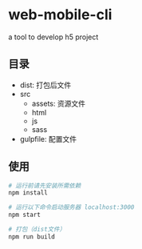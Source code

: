 # web-mobile-cli
a tool to develop h5 project

## 目录
- dist: 打包后文件
- src
  - assets: 资源文件
  - html
  - js
  - sass
- gulpfile: 配置文件

## 使用
``` bash
# 运行前请先安装所需依赖
npm install

# 运行以下命令启动服务器 localhost:3000
npm start

# 打包（dist文件）
npm run build
```